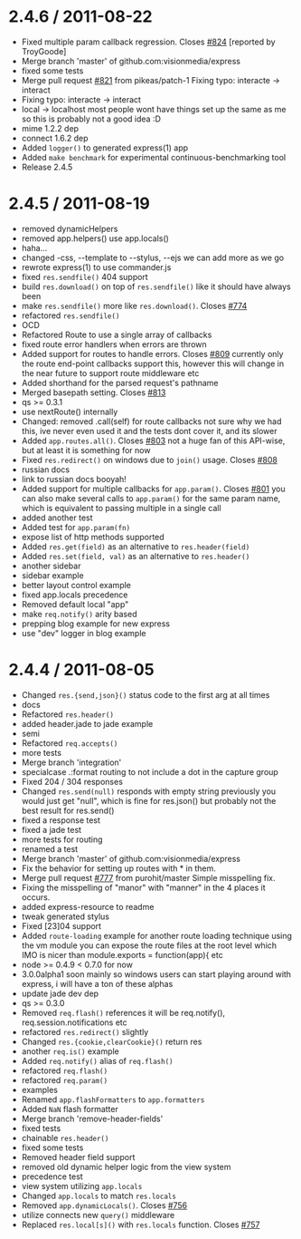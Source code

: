 2.4.6 / 2011-08-22
==================

  * Fixed multiple param callback regression. Closes [#824](https://github.com/visionmedia/express/issues/824) [reported by TroyGoode]
  * Merge branch 'master' of github.com:visionmedia/express
  * fixed some tests
  * Merge pull request [#821](https://github.com/visionmedia/express/issues/821) from pikeas/patch-1
    Fixing typo: interacte -> interact
  * Fixing typo: interacte -> interact
  * local -> localhost
    most people wont have things set up the same as me
    so this is probably not a good idea :D
  * mime 1.2.2 dep
  * connect 1.6.2 dep
  * Added `logger()` to generated express(1) app
  * Added `make benchmark` for experimental continuous-benchmarking tool
  * Release 2.4.5

2.4.5 / 2011-08-19
==================

  * removed dynamicHelpers
  * removed app.helpers() use app.locals()
  * haha...
  * changed -css, --template to --stylus, --ejs
    we can add more as we go
  * rewrote express(1) to use commander.js
  * fixed `res.sendfile()` 404 support
  * build `res.download()` on top of `res.sendfile()`
    like it should have always been
  * make `res.sendfile()` more like `res.download()`. Closes [#774](https://github.com/visionmedia/express/issues/774)
  * refactored `res.sendfile()`
  * OCD
  * Refactored Route to use a single array of callbacks
  * fixed route error handlers when errors are thrown
  * Added support for routes to handle errors. Closes [#809](https://github.com/visionmedia/express/issues/809)
    currently only the route end-point callbacks
    support this, however this will change in the near future
    to support route middleware etc
  * Added  shorthand for the parsed request's pathname
  * Merged basepath setting. Closes [#813](https://github.com/visionmedia/express/issues/813)
  * qs >= 0.3.1
  * use nextRoute() internally
  * Changed: removed .call(self) for route callbacks
    not sure why we had this, ive never even used it
    and the tests dont cover it, and its slower
  * Added `app.routes.all()`. Closes [#803](https://github.com/visionmedia/express/issues/803)
    not a huge fan of this API-wise, but at least it is something for now
  * Fixed `res.redirect()` on windows due to `join()` usage. Closes [#808](https://github.com/visionmedia/express/issues/808)
  * russian docs
  * link to russian docs booyah!
  * Added support for multiple callbacks for `app.param()`. Closes [#801](https://github.com/visionmedia/express/issues/801)
    you can also make several calls to `app.param()` for the same
    param name, which is equivalent to passing multiple in
    a single call
  * added another test
  * Added test for `app.param(fn)`
  * expose list of http methods supported
  * Added `res.get(field)` as an alternative to `res.header(field)`
  * Added `res.set(field, val)` as an alternative to `res.header()`
  * another sidebar
  * sidebar example
  * better layout control example
  * fixed app.locals precedence
  * Removed default local "app"
  * make `req.notify()` arity based
  * prepping blog example for new express
  * use "dev" logger in blog example

2.4.4 / 2011-08-05
==================

  * Changed `res.{send,json}()` status code to the first arg at all times
  * docs
  * Refactored `res.header()`
  * added header.jade to jade example
  * semi
  * Refactored `req.accepts()`
  * more tests
  * Merge branch 'integration'
  * specialcase .:format routing to not include a dot in the capture group
  * Fixed 204 / 304 responses
  * Changed `res.send(null)` responds with empty string
    previously you would just get "null",
    which is fine for res.json() but probably
    not the best result for res.send()
  * fixed a response test
  * fixed a jade test
  * more tests for routing
  * renamed a test
  * Merge branch 'master' of github.com:visionmedia/express
  * Fix the behavior for setting up routes with * in them.
  * Merge pull request [#777](https://github.com/visionmedia/express/issues/777) from purohit/master
    Simple misspelling fix.
  * Fixing the misspelling of "manor" with "manner" in the 4 places it occurs.
  * added express-resource to readme
  * tweak generated stylus
  * Fixed [23]04 support
  * Added `route-loading` example for another route loading technique
    using the vm module you can expose the route files at the root
    level which IMO is nicer than module.exports = function(app){ etc
  * node >= 0.4.9 < 0.7.0 for now
  * 3.0.0alpha1 soon
    mainly so windows users can start playing
    around with express, i will have a ton
    of these alphas
  * update jade dev dep
  * qs >= 0.3.0
  * Removed `req.flash()` references
    it will be req.notify(), req.session.notifications etc
  * refactored `res.redirect()` slightly
  * Changed `res.{cookie,clearCookie}()` return res
  * another `req.is()` example
  * Added `req.notify()` alias of `req.flash()`
  * refactored `req.flash()`
  * refactored `req.param()`
  * examples
  * Renamed `app.flashFormatters` to `app.formatters`
  * Added `NaN` flash formatter
  * Merge branch 'remove-header-fields'
  * fixed tests
  * chainable `res.header()`
  * fixed some tests
  * Removed header field support
  * removed old dynamic helper logic from the view system
  * precedence test
  * view system utilizing `app.locals`
  * Changed `app.locals` to match `res.locals`
  * Removed `app.dynamicLocals()`. Closes [#756](https://github.com/visionmedia/express/issues/756)
  * utilize connects new `query()` middleware
  * Replaced `res.local[s]()` with `res.locals` function. Closes [#757](https://github.com/visionmedia/express/issues/757)
